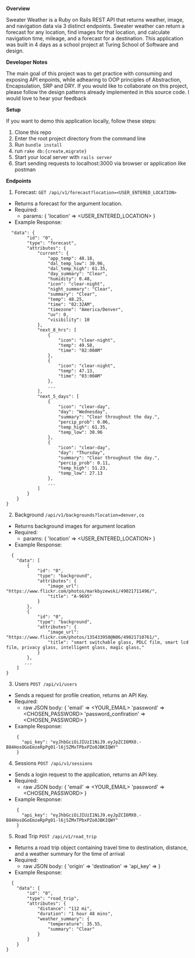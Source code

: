 **Overview**

Sweater Weather is a Ruby on Rails REST API that returns weather, image, and navigation data via 3 distinct endpoints. Sweater weather can return a forecast for any location, find images for that location, and calculate navigation time, mileage, and a forecast for a destination. This application was built in 4 days as a school project at Turing School of Software and design. 

**Developer Notes** 

The main goal of this project was to get practice with consuming and exposing API enpoints, while adhearing to OOP principles of Abstraction, Encapsulation, SRP and DRY. If you would like to collaborate on this project, please follow the design patterns already implemented in this source code. I would love to hear your feedback

**Setup**

If you want to demo this application locally, follow these steps: 
  1. Clone this repo
  1. Enter the root project directory from the command line 
  1. Run `bundle install` 
  1. run `rake db:{create,migrate}`
  1. Start your local server with `rails server` 
  1. Start sending requests to localhost:3000 via browser or application like postman

**Endpoints** 

1. Forecast: `GET /api/v1/forecast?location=<USER_ENTERED_LOCATION>` 
  * Returns a forecast for the argument location. 
  * Required: 
    * params: {
      'location' => <USER_ENTERED_LOCATION>
    }
  * Example Response: 
``` 
  "data": {
        "id": "0",
        "type": "forecast",
        "attributes": {
            "current": {
                "app_temp": 48.18,
                "dal_temp_low": 30.96,
                "dal_temp_high": 61.35,
                "day_summary": "Clear",
                "humidity": 0.48,
                "icon": "clear-night",
                "night_summary": "Clear",
                "summary": "Clear",
                "temp": 48.25,
                "time": "02:32AM",
                "timezone": "America/Denver",
                "uv": 0,
                "visibility": 10
            },
            "next_8_hrs": [
                {
                    "icon": "clear-night",
                    "temp": 49.58,
                    "time": "02:00AM"
                },
                {
                    "icon": "clear-night",
                    "temp": 47.13,
                    "time": "03:00AM"
                },
                ...
            ],
            "next_5_days": [
                {
                    "icon": "clear-day",
                    "day": "Wednesday",
                    "summary": "Clear throughout the day.",
                    "percip_prob": 0.06,
                    "temp_high": 61.35,
                    "temp_low": 30.96
                },
                {
                    "icon": "clear-day",
                    "day": "Thursday",
                    "summary": "Clear throughout the day.",
                    "percip_prob": 0.11,
                    "temp_high": 51.23,
                    "temp_low": 27.13
                },
                ...
            ]
        }
    }
}
```

2. Background `/api/v1/backgrounds?location=denver,co` 
  * Returns background images for argument location 
  * Required: 
    * params: {
      'location' => <USER_ENTERED_LOCATION>
    }
  * Example Response: 
```
  {
    "data": [
        {
            "id": "0",
            "type": "background",
            "attributes": {
                "image_url": "https://www.flickr.com/photos/markbyzewski/49021711496/",
                "title": "A-9695"
            }
        },
        {
            "id": "0",
            "type": "background",
            "attributes": {
                "image_url": "https://www.flickr.com/photos/135433950@N06/49021710761/",
                "title": "smart switchable glass, PDLC film, smart lcd film, privacy glass, intelligent glass, magic glass,"
            }
        },
       ...
    ]
}
``` 

3. Users `POST /api/v1/users` 
  * Sends a request for profile creation, returns an API Key.
  * Required: 
    * raw JSON body: {
        'email' => <YOUR_EMAIL> 
        'password' => <CHOSEN_PASSWORD> 
        'password_confiration' => <CHOSEN_PASSWORD> 
      }
  * Example Response: 
```
    {
      "api_key": "eyJhbGciOiJIUzI1NiJ9.eyJpZCI6MX0.-B84HosOGoEmzeRpPg01-l6j5ZMxTPbxPZo0JBKIQWY"
    }
```

4. Sessions `POST /api/v1/sessions` 
  * Sends a login request to the application, returns an API key.
  * Required: 
    * raw JSON body: {
        'email' => <YOUR_EMAIL> 
        'password' => <CHOSEN_PASSWORD> 
      }
  * Example Response: 
```
    {
      "api_key": "eyJhbGciOiJIUzI1NiJ9.eyJpZCI6MX0.-B84HosOGoEmzeRpPg01-l6j5ZMxTPbxPZo0JBKIQWY"
    }
```

5. Road Trip `POST /api/v1/road_trip`
  * Returns a road trip object containing travel time to destination, distance, and a weather summary for the time of arrival 
  * Required: 
    * raw JSON body: {
        'origin' => <ORIGIN LOCATION> 
        'destination' => <DESTINATION LOCATION> 
        'api_key' => <YOUR USER API KEY> 
      } 
  * Example Response: 
```
  {
    "data": {
        "id": "0",
        "type": "road_trip",
        "attributes": {
            "distance": "112 mi",
            "duration": "1 hour 48 mins",
            "weather_summary": {
                "temperature": 35.55,
                "summary": "Clear"
            }
        }
    }
}
```
  
